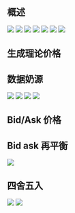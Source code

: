 
## 概述

![](https://github.com/cj555/algoTradingLiterature/blob/master/IT/figures/2017-03-13%20at%209.53.43%20PM.png)
![](https://github.com/cj555/algoTradingLiterature/blob/master/IT/figures/2017-03-13%20at%209.53.53%20PM.png)
![](https://github.com/cj555/algoTradingLiterature/blob/master/IT/figures/2017-03-13%20at%209.58.31%20PM.png)
![](https://github.com/cj555/algoTradingLiterature/blob/master/IT/figures/2017-03-13%20at%209.58.40%20PM.png)
![](https://github.com/cj555/algoTradingLiterature/blob/master/IT/figures/2017-03-13%20at%209.59.04%20PM.png)
![](https://github.com/cj555/algoTradingLiterature/blob/master/IT/figures/2017-03-13%20at%209.59.13%20PM.png)
![](https://github.com/cj555/algoTradingLiterature/blob/master/IT/figures/2017-03-13%20at%209.59.26%20PM.png)


## 生成理论价格

## 数据奶源
![](https://github.com/cj555/algoTradingLiterature/blob/master/IT/figures/2017-03-13%20at%209.59.38%20PM.png)
![](https://github.com/cj555/algoTradingLiterature/blob/master/IT/figures/2017-03-13%20at%209.59.52%20PM.png)
![](https://github.com/cj555/algoTradingLiterature/blob/master/IT/figures/2017-03-13%20at%2010.00.02%20PM.png)
![](https://github.com/cj555/algoTradingLiterature/blob/master/IT/figures/2017-03-13%20at%2010.00.14%20PM.png)


## Bid/Ask 价格

## Bid ask 再平衡

![](https://github.com/cj555/algoTradingLiterature/blob/master/IT/figures/2017-03-13%20at%2010.00.23%20PM.png)


## 四舍五入

![](https://github.com/cj555/algoTradingLiterature/blob/master/IT/figures/2017-03-13%20at%2010.00.33%20PM.png)
![](https://github.com/cj555/algoTradingLiterature/blob/master/IT/figures/2017-03-13%20at%2010.00.43%20PM.png)


